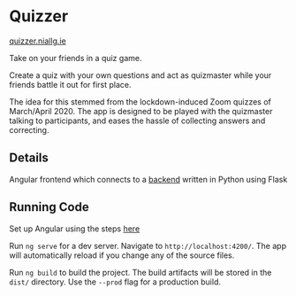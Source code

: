 # Quizzer

[quizzer.niallg.ie](https://quizzer.niallg.ie)

Take on your friends in a quiz game.

Create a quiz with your own questions and act as quizmaster while your friends battle it out for first place.

The idea for this stemmed from the lockdown-induced Zoom quizzes of March/April 2020. The app is designed to be played with the quizmaster talking to participants, and eases the hassle of collecting answers and correcting.

## Details

Angular frontend which connects to a [backend](https://github.com/gniall12/quiz-backend) written in Python using Flask

## Running Code

Set up Angular using the steps [here](https://angular.io/guide/setup-local)

Run `ng serve` for a dev server. Navigate to `http://localhost:4200/`. The app will automatically reload if you change any of the source files.

Run `ng build` to build the project. The build artifacts will be stored in the `dist/` directory. Use the `--prod` flag for a production build.

